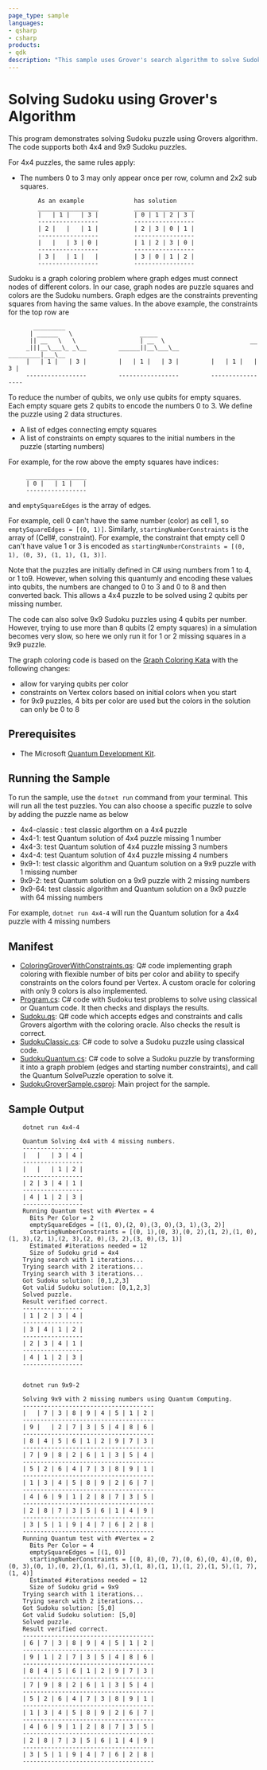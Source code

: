 ```yaml
---
page_type: sample
languages:
- qsharp
- csharp
products:
- qdk
description: "This sample uses Grover's search algorithm to solve Sudoku puzzles."
---
```


# Solving Sudoku using Grover's Algorithm

This program demonstrates solving Sudoku puzzle using Grovers algorithm. The code supports both 4x4 and 9x9 Sudoku puzzles.

For 4x4 puzzles, the same rules apply:

- The numbers 0 to 3 may only appear once per row, column and 2x2 sub squares.

  ```text
       As an example              has solution
       _________________          _________________
       |   | 1 |   | 3 |          | 0 | 1 | 2 | 3 |  
       -----------------          -----------------
       | 2 |   |   | 1 |          | 2 | 3 | 0 | 1 |  
       -----------------          -----------------
       |   |   | 3 | 0 |          | 1 | 2 | 3 | 0 |  
       -----------------          -----------------
       | 3 |   | 1 |   |          | 3 | 0 | 1 | 2 |  
       -----------------          -----------------
  ```

Sudoku is a graph coloring problem where graph edges must connect nodes of different colors.
In our case, graph nodes are puzzle squares and colors are the Sudoku numbers.
Graph edges are the constraints preventing squares from having the same values.
In the above example, the constraints for the top row are

```text
       _________
      | ______   \                   _____   
      || __   \   \                  | __  \                        __
     _|||__\___\_ _\__         ______||__\___\__          _________|___\__ 
     |   | 1 |   | 3 |         |   | 1 |   | 3 |         |   | 1 |   | 3 | 
     -----------------         -----------------         -----------------
```

To reduce the number of qubits, we only use qubits for empty squares.
Each empty square gets 2 qubits to encode the numbers 0 to 3.
We define the puzzle using 2 data structures.

- A list of edges connecting empty squares
- A list of constraints on empty squares to the initial numbers in the puzzle (starting numbers)

For example, for the row above the empty squares have indices:

```text
     _________________
     | 0 |   | 1 |   |
     -----------------
```

and `emptySquareEdges` is the array of edges.

For example, cell 0 can't have the same number (color) as cell 1, so `emptySquareEdges = [(0, 1)]`.
Similarly, `startingNumberConstraints` is the array of (Cell#, constraint).
For example, the constraint that empty cell 0 can't have value 1 or 3 is encoded as `startingNumberConstraints = [(0, 1), (0, 3), (1, 1), (1, 3)]`.

Note that the puzzles are initially defined in C# using numbers from 1 to 4, or 1 to9. However, when solving this quantumly and encoding these values into qubits,
the numbers are changed to 0 to 3 and 0 to 8 and then converted back.
This allows a 4x4 puzzle to be solved using 2 qubits per missing number.

The code can also solve 9x9 Sudoku puzzles using 4 qubits per number.
However, trying to use more than 8 qubits (2 empty squares) in a simulation becomes very slow, so here we only run it for 1 or 2 missing squares in a 9x9 puzzle.

The graph coloring code is based on the [Graph Coloring Kata](https://github.com/microsoft/QuantumKatas/tree/main/GraphColoring) with the following changes:

- allow for varying qubits per color
- constraints on Vertex colors based on initial colors when you start
- for 9x9 puzzles, 4 bits per color are used but the colors in the solution can only be 0 to 8

## Prerequisites

- The Microsoft [Quantum Development Kit](https://docs.microsoft.com/azure/quantum/install-overview-qdk/).

## Running the Sample

To run the sample, use the `dotnet run` command from your terminal.
This will run all the test puzzles.
You can also choose a specific puzzle to solve by adding the puzzle name as below

- 4x4-classic : test classic algorthm on a 4x4 puzzle
- 4x4-1: test Quantum solution of 4x4 puzzle missing 1 number
- 4x4-3: test Quantum solution of 4x4 puzzle missing 3 numbers
- 4x4-4: test Quantum solution of 4x4 puzzle missing 4 numbers
- 9x9-1: test classic algorithm and Quantum solution on a
         9x9 puzzle with 1 missing number
- 9x9-2: test Quantum solution on a
         9x9 puzzle with 2 missing numbers
- 9x9-64: test classic algorithm and Quantum solution on a
         9x9 puzzle with 64 missing numbers

For example, `dotnet run 4x4-4` will run the Quantum solution for a 4x4 puzzle with 4 missing numbers

## Manifest

- [ColoringGroverWithConstraints.qs](ColoringGroverWithConstraints.qs): Q# code implementing graph coloring with flexible number of bits per color and ability to specify constraints on the colors found per Vertex.  A custom oracle for coloring with only 9 colors is also implemented.
- [Program.cs](Program.cs): C# code with Sudoku test problems to solve using classical or Quantum code. It then checks and displays the results.
- [Sudoku.qs](Sudoku.qs): Q# code which accepts edges and constraints and calls Grovers algorthm with the coloring oracle. Also checks the result is correct.
- [SudokuClassic.cs](SudokuClassic.cs): C# code to solve a Sudoku puzzle using classical code.
- [SudokuQuantum.cs](SudokuQuantum.cs): C# code to solve a Sudoku puzzle by transforming it into a graph problem (edges and starting number constraints), and call the Quantum SolvePuzzle operation to solve it.
- [SudokuGroverSample.csproj](SudokuGroverSample.csproj): Main project for the sample.

## Sample Output

```text
    dotnet run 4x4-4

    Quantum Solving 4x4 with 4 missing numbers.
    -----------------
    |   |   | 3 | 4 |
    -----------------
    |   |   | 1 | 2 |
    -----------------
    | 2 | 3 | 4 | 1 |
    -----------------
    | 4 | 1 | 2 | 3 |
    -----------------
    Running Quantum test with #Vertex = 4
      Bits Per Color = 2
      emptySquareEdges = [(1, 0),(2, 0),(3, 0),(3, 1),(3, 2)]
      startingNumberConstraints = [(0, 1),(0, 3),(0, 2),(1, 2),(1, 0),(1, 3),(2, 1),(2, 3),(2, 0),(3, 2),(3, 0),(3, 1)]
      Estimated #iterations needed = 12
      Size of Sudoku grid = 4x4
    Trying search with 1 iterations...
    Trying search with 2 iterations...
    Trying search with 3 iterations...
    Got Sudoku solution: [0,1,2,3]
    Got valid Sudoku solution: [0,1,2,3]
    Solved puzzle.
    Result verified correct.
    -----------------
    | 1 | 2 | 3 | 4 |
    -----------------
    | 3 | 4 | 1 | 2 |
    -----------------
    | 2 | 3 | 4 | 1 |
    -----------------
    | 4 | 1 | 2 | 3 |
    -----------------
    

    dotnet run 9x9-2

    Solving 9x9 with 2 missing numbers using Quantum Computing.
    -------------------------------------
    |   | 7 | 3 | 8 | 9 | 4 | 5 | 1 | 2 |
    -------------------------------------
    | 9 |   | 2 | 7 | 3 | 5 | 4 | 8 | 6 |
    -------------------------------------
    | 8 | 4 | 5 | 6 | 1 | 2 | 9 | 7 | 3 |
    -------------------------------------
    | 7 | 9 | 8 | 2 | 6 | 1 | 3 | 5 | 4 |
    -------------------------------------
    | 5 | 2 | 6 | 4 | 7 | 3 | 8 | 9 | 1 |
    -------------------------------------
    | 1 | 3 | 4 | 5 | 8 | 9 | 2 | 6 | 7 |
    -------------------------------------
    | 4 | 6 | 9 | 1 | 2 | 8 | 7 | 3 | 5 |
    -------------------------------------
    | 2 | 8 | 7 | 3 | 5 | 6 | 1 | 4 | 9 |
    -------------------------------------
    | 3 | 5 | 1 | 9 | 4 | 7 | 6 | 2 | 8 |
    -------------------------------------
    Running Quantum test with #Vertex = 2
      Bits Per Color = 4
      emptySquareEdges = [(1, 0)]
      startingNumberConstraints = [(0, 8),(0, 7),(0, 6),(0, 4),(0, 0),(0, 3),(0, 1),(0, 2),(1, 6),(1, 3),(1, 8),(1, 1),(1, 2),(1, 5),(1, 7),(1, 4)]
      Estimated #iterations needed = 12
      Size of Sudoku grid = 9x9
    Trying search with 1 iterations...
    Trying search with 2 iterations...
    Got Sudoku solution: [5,0]
    Got valid Sudoku solution: [5,0]
    Solved puzzle.
    Result verified correct.
    -------------------------------------
    | 6 | 7 | 3 | 8 | 9 | 4 | 5 | 1 | 2 |
    -------------------------------------
    | 9 | 1 | 2 | 7 | 3 | 5 | 4 | 8 | 6 |
    -------------------------------------
    | 8 | 4 | 5 | 6 | 1 | 2 | 9 | 7 | 3 |
    -------------------------------------
    | 7 | 9 | 8 | 2 | 6 | 1 | 3 | 5 | 4 |
    -------------------------------------
    | 5 | 2 | 6 | 4 | 7 | 3 | 8 | 9 | 1 |
    -------------------------------------
    | 1 | 3 | 4 | 5 | 8 | 9 | 2 | 6 | 7 |
    -------------------------------------
    | 4 | 6 | 9 | 1 | 2 | 8 | 7 | 3 | 5 |
    -------------------------------------
    | 2 | 8 | 7 | 3 | 5 | 6 | 1 | 4 | 9 |
    -------------------------------------
    | 3 | 5 | 1 | 9 | 4 | 7 | 6 | 2 | 8 |
    -------------------------------------
```
